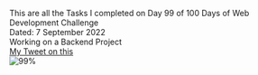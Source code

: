 This are all the Tasks I completed on Day 99 of 100 Days of Web Development Challenge<br>
Dated:  7 September 2022<br>
Working on a Backend Project<br>
[My Tweet on this](https://twitter.com/Saurav_Navdhare/status/1567449481163210752)<br>
![99%](https://progress-bar.dev/99)<br>